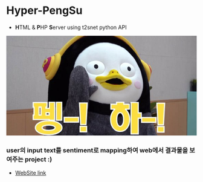 # Hyper-PengSu
- **H**TML &amp; **P**HP **S**erver using t2snet python API

![title](https://github.com/jinmang2/Hyper-PengSu/blob/master/img/pengsu.jpg?raw=true)

### user의 input text를 sentiment로 mapping하여 web에서 결과물을 보여주는 project :)
- [WebSite link](https://jinmang2.github.io/Hyper-PengSu/)
